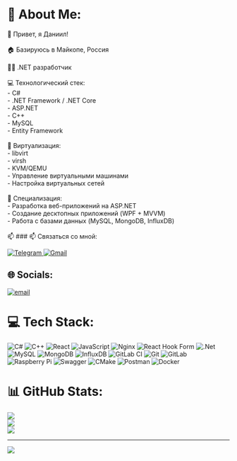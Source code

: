 # 💫 About Me:
👋 Привет, я Даниил!<br><br>🏠 Базируюсь в Майкопе, Россия<br><br>👨‍💻 .NET разработчик<br><br>💻 Технологический стек:<br>- C#<br>- .NET Framework / .NET Core<br>- ASP.NET<br>- C++<br>- MySQL<br>- Entity Framework<br><br>🔧 Виртуализация:<br>- libvirt<br>- virsh<br>- KVM/QEMU<br>- Управление виртуальными машинами<br>- Настройка виртуальных сетей<br><br>🔭 Специализация:<br>- Разработка веб-приложений на ASP.NET<br>- Создание десктопных приложений (WPF + MVVM)<br>- Работа с базами данных (MySQL, MongoDB, InfluxDB)<br><br>📫 ### 📫 Связаться со мной:

<p align="left">
  <a href="https://t.me/atfaive" target="_blank">
    <img src="https://img.shields.io/badge/Telegram-2CA5E0?style=for-the-badge&logo=telegram&logoColor=white" alt="Telegram"/>
  </a>
  <a href="mailto:danilkakuliew@gmail.com">
    <img src="https://img.shields.io/badge/Gmail-D14836?style=for-the-badge&logo=gmail&logoColor=white" alt="Gmail"/>
  </a>
</p>


## 🌐 Socials:
[![email](https://img.shields.io/badge/Email-D14836?logo=gmail&logoColor=white)](mailto:danilkakuliew@gmail.com) 

# 💻 Tech Stack:
![C#](https://img.shields.io/badge/c%23-%23239120.svg?style=for-the-badge&logo=csharp&logoColor=white) ![C++](https://img.shields.io/badge/c++-%2300599C.svg?style=for-the-badge&logo=c%2B%2B&logoColor=white) ![React](https://img.shields.io/badge/react-%2320232a.svg?style=for-the-badge&logo=react&logoColor=%2361DAFB) ![JavaScript](https://img.shields.io/badge/javascript-%23323330.svg?style=for-the-badge&logo=javascript&logoColor=%23F7DF1E) ![Nginx](https://img.shields.io/badge/nginx-%23009639.svg?style=for-the-badge&logo=nginx&logoColor=white) ![React Hook Form](https://img.shields.io/badge/React%20Hook%20Form-%23EC5990.svg?style=for-the-badge&logo=reacthookform&logoColor=white) ![.Net](https://img.shields.io/badge/.NET-5C2D91?style=for-the-badge&logo=.net&logoColor=white) ![MySQL](https://img.shields.io/badge/mysql-4479A1.svg?style=for-the-badge&logo=mysql&logoColor=white) ![MongoDB](https://img.shields.io/badge/MongoDB-%234ea94b.svg?style=for-the-badge&logo=mongodb&logoColor=white) ![InfluxDB](https://img.shields.io/badge/InfluxDB-22ADF6?style=for-the-badge&logo=InfluxDB&logoColor=white) ![GitLab CI](https://img.shields.io/badge/gitlab%20CI-%23181717.svg?style=for-the-badge&logo=gitlab&logoColor=white) ![Git](https://img.shields.io/badge/git-%23F05033.svg?style=for-the-badge&logo=git&logoColor=white) ![GitLab](https://img.shields.io/badge/gitlab-%23181717.svg?style=for-the-badge&logo=gitlab&logoColor=white) ![Raspberry Pi](https://img.shields.io/badge/-Raspberry_Pi-C51A4A?style=for-the-badge&logo=Raspberry-Pi) ![Swagger](https://img.shields.io/badge/-Swagger-%23Clojure?style=for-the-badge&logo=swagger&logoColor=white) ![CMake](https://img.shields.io/badge/CMake-%23008FBA.svg?style=for-the-badge&logo=cmake&logoColor=white) ![Postman](https://img.shields.io/badge/Postman-FF6C37?style=for-the-badge&logo=postman&logoColor=white) ![Docker](https://img.shields.io/badge/docker-%230db7ed.svg?style=for-the-badge&logo=docker&logoColor=white)
# 📊 GitHub Stats:
![](https://github-readme-stats.vercel.app/api?username=ktoyou&theme=dark&hide_border=false&include_all_commits=false&count_private=false)<br/>
![](https://github-readme-streak-stats.herokuapp.com/?user=ktoyou&theme=dark&hide_border=false)<br/>
![](https://github-readme-stats.vercel.app/api/top-langs/?username=ktoyou&theme=dark&hide_border=false&include_all_commits=false&count_private=false&layout=compact)

---
[![](https://visitcount.itsvg.in/api?id=ktoyou&icon=0&color=0)](https://visitcount.itsvg.in)

<!-- Proudly created with GPRM ( https://gprm.itsvg.in ) -->
